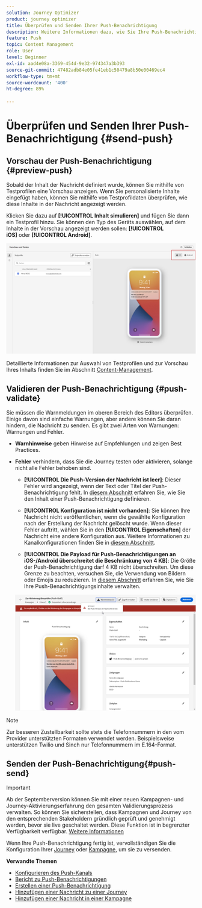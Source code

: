 ```yaml
---
solution: Journey Optimizer
product: journey optimizer
title: Überprüfen und Senden Ihrer Push-Benachrichtigung
description: Weitere Informationen dazu, wie Sie Ihre Push-Benachrichtigung in Journey Optimizer überprüfen und senden können.
feature: Push
topic: Content Management
role: User
level: Beginner
exl-id: aad4e08a-3369-454d-9e32-974347a3b393
source-git-commit: 47482adb84e05fe41eb1c50479a8b50e00469ec4
workflow-type: tm+mt
source-wordcount: '400'
ht-degree: 89%

---
```


# Überprüfen und Senden Ihrer Push-Benachrichtigung {#send-push}

## Vorschau der Push-Benachrichtigung {#preview-push}

Sobald der Inhalt der Nachricht definiert wurde, können Sie mithilfe von Testprofilen eine Vorschau anzeigen. Wenn Sie personalisierte Inhalte eingefügt haben, können Sie mithilfe von Testprofildaten überprüfen, wie diese Inhalte in der Nachricht angezeigt werden.

Klicken Sie dazu auf **[!UICONTROL Inhalt simulieren]** und fügen Sie dann ein Testprofil hinzu. Sie können den Typ des Geräts auswählen, auf dem Inhalte in der Vorschau angezeigt werden sollen: **[!UICONTROL iOS]** oder **[!UICONTROL Android]**.

![](assets/push_preview_3.png)

Detaillierte Informationen zur Auswahl von Testprofilen und zur Vorschau Ihres Inhalts finden Sie im Abschnitt [Content-Management](../content-management/preview-test.md).

## Validieren der Push-Benachrichtigung {#push-validate}

Sie müssen die Warnmeldungen im oberen Bereich des Editors überprüfen. Einige davon sind einfache Warnungen, aber andere können Sie daran hindern, die Nachricht zu senden. Es gibt zwei Arten von Warnungen: Warnungen und Fehler.

* **Warnhinweise** geben Hinweise auf Empfehlungen und zeigen Best Practices.

* **Fehler** verhindern, dass Sie die Journey testen oder aktivieren, solange nicht alle Fehler behoben sind.

   * **[!UICONTROL Die Push-Version der Nachricht ist leer]**: Dieser Fehler wird angezeigt, wenn der Text oder Titel der Push-Benachrichtigung fehlt. In [diesem Abschnitt](create-push.md) erfahren Sie, wie Sie den Inhalt einer Push-Benachrichtigung definieren.

   * **[!UICONTROL Konfiguration ist nicht vorhanden]**: Sie können Ihre Nachricht nicht veröffentlichen, wenn die gewählte Konfiguration nach der Erstellung der Nachricht gelöscht wurde. Wenn dieser Fehler auftritt, wählen Sie in den **[!UICONTROL Eigenschaften]** der Nachricht eine andere Konfiguration aus. Weitere Informationen zu Kanalkonfigurationen finden Sie in [diesem Abschnitt](../configuration/channel-surfaces.md).

   * **[!UICONTROL Die Payload für Push-Benachrichtigungen an iOS-/Android überschreitet die Beschränkung von 4 KB]**: Die Größe der Push-Benachrichtigung darf 4 KB nicht überschreiten. Um diese Grenze zu beachten, versuchen Sie, die Verwendung von Bildern oder Emojis zu reduzieren. In [diesem Abschnitt](../push/create-push.md) erfahren Sie, wie Sie Ihre Push-Benachrichtigungsinhalte verwalten.

  ![](assets/push_alert.png)


>[!NOTE]
>
> Zur besseren Zustellbarkeit sollte stets die Telefonnummern in den vom Provider unterstützten Formaten verwendet werden. Beispielsweise unterstützen Twilio und Sinch nur Telefonnummern im E.164-Format.

## Senden der Push-Benachrichtigung{#push-send}

>[!IMPORTANT]
>
>Ab der Septemberversion können Sie mit einer neuen Kampagnen- und Journey-Aktivierungserfahrung den gesamten Validierungsprozess verwalten. So können Sie sicherstellen, dass Kampagnen und Journey von den entsprechenden Stakeholdern gründlich geprüft und genehmigt werden, bevor sie live geschaltet werden. Diese Funktion ist in begrenzter Verfügbarkeit verfügbar. [Weitere Informationen](../test-approve/gs-approval.md)

Wenn Ihre Push-Benachrichtigung fertig ist, vervollständigen Sie die Konfiguration Ihrer [Journey](../building-journeys/journey-gs.md) oder [Kampagne](../campaigns/create-campaign.md), um sie zu versenden.

**Verwandte Themen**

* [Konfigurieren des Push-Kanals](push-configuration.md)
* [Bericht zu Push-Benachrichtigungen](../reports/journey-global-report-cja-push.md)
* [Erstellen einer Push-Benachrichtigung](create-push.md)
* [Hinzufügen einer Nachricht zu einer Journey](../building-journeys/journeys-message.md)
* [Hinzufügen einer Nachricht in einer Kampagne](../campaigns/create-campaign.md)

